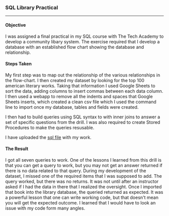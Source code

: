 ### SQL Library Practical
***

#### Objective
I was assigned a final practical in my SQL course with The Tech Academy to develop a community libary system. The exercise required that I develop a database with an established flow chart showing the database and relationship. 

#### Steps Taken
My first step was to map out the relationship of the various relationships in the flow-chart. I then created my dataset by looking for the top 100 american literary works. Taking that information I used Google Sheets to sort the data, adding columns to insert commas between each data column. I then used a webapp to remove all the indents and spaces that Google Sheets inserts, which created a clean csv file which I used the command line to import once my database, tables and fields were created.

I then had to build queries using SQL syntax to with inner joins to answer a set of specific questions from the drill. I was also required to create Stored Procedures to make the queries resusable. 

I have uploaded the [sql file](SQLQuery_OregonLibraryTest.sql) with my work. 

#### The Result
I got all seven queries to work. One of the lessons I learned from this drill is that you can get a query to work, but you may not get an answer returned if there is no data related to that query. During my development of the dataset, I missed one of the required items that I was supposed to add. The query worked, but there was no returns. It was not until after an instructor asked if I had the data in there that I realized the oversight. Once I imported that book into the library database, the queried returned as expected. It was a powerful lesson that one can write working code, but that doesn't mean you will get the expected outcome. I learned that I would have to look an issue with my code form many angles.
